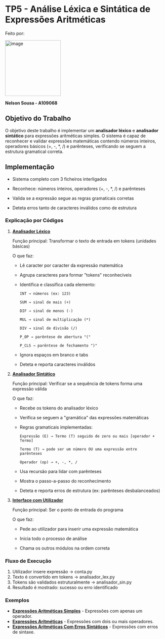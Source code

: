 # TP5 - Análise Léxica e Sintática de Expressões Aritméticas

Feito por:
  
  <img width="180" height="180" alt="image" src="https://github.com/user-attachments/assets/37338582-83b4-4b7d-933b-ecc82cbd9d91" />
  
  **Nelson Sousa - A109068**

## Objetivo do Trabalho

O objetivo deste trabalho é implementar um **analisador léxico** e **analisador sintático** para expressões aritméticas simples. O sistema é capaz de reconhecer e validar expressões matemáticas contendo números inteiros, operadores básicos (+, -, *, /) e parênteses, verificando se seguem a estrutura gramatical correta.

## Implementação

- Sistema completo com 3 ficheiros interligados

- Reconhece: números inteiros, operadores (+, -, *, /) e parênteses

- Valida se a expressão segue as regras gramaticais corretas

- Deteta erros tanto de caracteres inválidos como de estrutura

### Explicação por Códigos
<ol>
<li>
  
  **[Analisador Léxico](analisador_lex.py)**
  
  Função principal: Transformar o texto de entrada em tokens (unidades básicas)

  O que faz:

  - Lê caracter por caracter da expressão matemática

  - Agrupa caracteres para formar "tokens" reconhecíveis

  - Identifica e classifica cada elemento:
  
        INT → números (ex: 123)

        SUM → sinal de mais (+)

        DIF → sinal de menos (-)

        MUL → sinal de multiplicação (*)

        DIV → sinal de divisão (/)

        P_OP → parêntese de abertura "("

        P_CLS → parêntese de fechamento ")"

  - Ignora espaços em branco e tabs

  - Deteta e reporta caracteres inválidos</li>

<li> 
  
  **[Analisador Sintático](analisador_sin.py)**
  
  Função principal: Verificar se a sequência de tokens forma uma expressão válida

  O que faz:

  - Recebe os tokens do analisador léxico

  - Verifica se seguem a "gramática" das expressões matemáticas

  - Regras gramaticais implementadas:

        Expressão (E) → Termo (T) seguido de zero ou mais [operador + Termo]

        Termo (T) → pode ser um número OU uma expressão entre parênteses

        Operador (op) → +, -, *, /

  - Usa recursão para lidar com parênteses

  - Mostra o passo-a-passo do reconhecimento

  - Deteta e reporta erros de estrutura (ex: parênteses desbalanceados)</li>

<li>
  
  **[Interface com Utilizador](conta.py)**
  
  Função principal: Ser o ponto de entrada do programa

  O que faz:

  - Pede ao utilizador para inserir uma expressão matemática

  - Inicia todo o processo de análise

  - Chama os outros módulos na ordem correta</li>

</ol>

### **Fluxo de Execução**
<ol>
<li>Utilizador insere expressão → conta.py</li>

<li>Texto é convertido em tokens → analisador_lex.py</li>

<li>Tokens são validados estruturalmente → analisador_sin.py</li>

<li>Resultado é mostrado: sucesso ou erro identificado</li>
</ol>

### **Exemplos**

- **[Expressões Aritméticas Simples](contas_basicas.png)** - Expressões com apenas um operador.
- **[Expressões Aritméticas](contas.png)** - Expressões com dois ou mais operadores.
- **[Expressões Aritméticas Com Erros Sintáticos](contas_com_erros.png)** - Expressões com erros de sintaxe.
